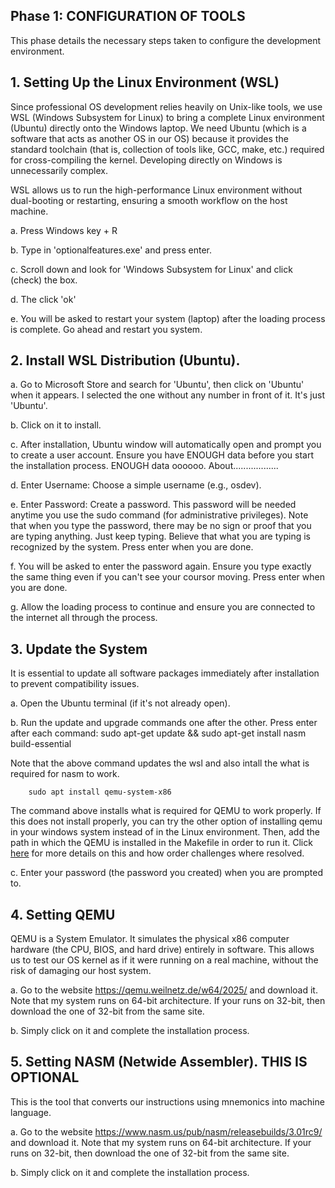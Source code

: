 **Phase 1: CONFIGURATION OF TOOLS**
--------------------
This phase details the necessary steps taken to configure the development environment.

**1. Setting Up the Linux Environment (WSL)**
----------
Since professional OS development relies heavily on Unix-like tools, we use WSL (Windows Subsystem for Linux) to bring a complete Linux environment (Ubuntu) directly onto the Windows laptop. We need Ubuntu (which is a software that acts as another OS in our OS) because it provides the standard toolchain (that is, collection of tools like, GCC, make, etc.) required for cross-compiling the kernel. Developing directly on Windows is unnecessarily complex.

WSL allows us to run the high-performance Linux environment without dual-booting or restarting, ensuring a smooth workflow on the host machine.

a. Press Windows key + R

b. Type in 'optionalfeatures.exe' and press enter.

c. Scroll down and look for 'Windows Subsystem for Linux' and click (check) the box.

d. The click 'ok'

e. You will be asked to restart your system (laptop) after the loading process is complete. Go ahead and restart you system.

**2. Install WSL Distribution (Ubuntu).**
---

a. Go to Microsoft Store and search for 'Ubuntu', then click on 'Ubuntu' when it appears. I selected the one without any number in front of it. It's just 'Ubuntu'.

b. Click on it to install.

c. After installation, Ubuntu window will automatically open and prompt you to create a user account. Ensure you have ENOUGH data before you start the installation process. ENOUGH data oooooo. About..................

d. Enter Username: Choose a simple username (e.g., osdev).

e. Enter Password: Create a password. This password will be needed anytime you use the sudo command (for administrative privileges). Note that when you type the password, there may be no sign or proof that you are typing anything. Just keep typing. Believe that what you are typing is recognized by the system. Press enter when you are done.

f. You will be asked to enter the password again. Ensure you type exactly the same thing even if you can't see your coursor moving. Press enter when you are done.

g. Allow the loading process to continue and ensure you are connected to the internet all through the process.

**3. Update the System**
---
It is essential to update all software packages immediately after installation to prevent compatibility issues.

a. Open the Ubuntu terminal (if it's not already open).

b. Run the update and upgrade commands one after the other. Press enter after each command:
        sudo apt-get update && sudo apt-get install nasm build-essential

Note that the above command updates the wsl and also intall the what is required for nasm to work.

        sudo apt install qemu-system-x86

The command above installs what is required for QEMU to work properly. If this does not install properly, you can try the other option of installing qemu in your windows system instead of in the Linux environment. Then, add the path in which the QEMU is installed in the Makefile in order to run it. Click [here](Challenges_and_how_they_where_resolved.md) for more details on this and how order challenges where resolved.
    
c. Enter your password (the password you created) when you are prompted to.

**4. Setting QEMU**
---
QEMU is a System Emulator. It simulates the physical x86 computer hardware (the CPU, BIOS, and hard drive) entirely in software. This allows us to test our OS kernel as if it were running on a real machine, without the risk of damaging our host system.

a. Go to the website https://qemu.weilnetz.de/w64/2025/ and download it. Note that my system runs on 64-bit architecture. If your runs on 32-bit, then download the one of 32-bit from the same site.

b. Simply click on it and complete the installation process.


**5. Setting NASM (Netwide Assembler). THIS IS OPTIONAL**
---
This is the tool that converts our instructions using mnemonics into machine language.

a. Go to the website https://www.nasm.us/pub/nasm/releasebuilds/3.01rc9/ and download it. Note that my system runs on 64-bit architecture. If your runs on 32-bit, then download the one of 32-bit from the same site. 

b. Simply click on it and complete the installation process.
